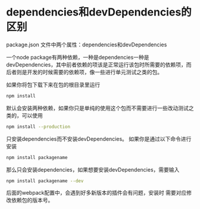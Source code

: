# dependencies和devDependencies的区别
package.json 文件中两个属性：dependencies和devDependencies

一个node package有两种依赖，一种是dependencies一种是devDependencies，其中前者依赖的项该是正常运行该包时所需要的依赖项，而后者则是开发的时候需要的依赖项，像一些进行单元测试之类的包。

如果你将包下载下来在包的根目录里运行
```bash
npm install
```
默认会安装两种依赖，如果你只是单纯的使用这个包而不需要进行一些改动测试之类的，可以使用
```bash
npm install --production
```
只安装dependencies而不安装devDependencies。
如果你是通过以下命令进行安装
```bash
npm install packagename
```
那么只会安装dependencies，如果想要安装devDependencies，需要输入
```bash
npm install packagename --dev  
```
后面的webpack配置中，会遇到好多新版本的插件会有问题，安装时 需要对应修改依赖包的版本号。
